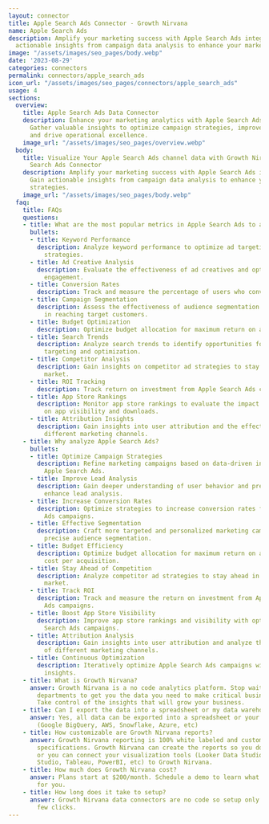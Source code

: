 ```yaml
---
layout: connector
title: Apple Search Ads Connector - Growth Nirvana
name: Apple Search Ads
description: Amplify your marketing success with Apple Search Ads integration. Gain
  actionable insights from campaign data analysis to enhance your marketing strategies.
image: "/assets/images/seo_pages/body.webp"
date: '2023-08-29'
categories: connectors
permalink: connectors/apple_search_ads
icon_url: "/assets/images/seo_pages/connectors/apple_search_ads"
usage: 4
sections:
  overview:
    title: Apple Search Ads Data Connector
    description: Enhance your marketing analytics with Apple Search Ads integration.
      Gather valuable insights to optimize campaign strategies, improve lead analysis,
      and drive operational excellence.
    image_url: "/assets/images/seo_pages/overview.webp"
  body:
    title: Visualize Your Apple Search Ads channel data with Growth Nirvana's Apple
      Search Ads Connector
    description: Amplify your marketing success with Apple Search Ads integration.
      Gain actionable insights from campaign data analysis to enhance your marketing
      strategies.
    image_url: "/assets/images/seo_pages/body.webp"
  faq:
    title: FAQs
    questions:
    - title: What are the most popular metrics in Apple Search Ads to analyze?
      bullets:
      - title: Keyword Performance
        description: Analyze keyword performance to optimize ad targeting and bidding
          strategies.
      - title: Ad Creative Analysis
        description: Evaluate the effectiveness of ad creatives and optimize for better
          engagement.
      - title: Conversion Rates
        description: Track and measure the percentage of users who convert into customers.
      - title: Campaign Segmentation
        description: Assess the effectiveness of audience segmentation strategies
          in reaching target customers.
      - title: Budget Optimization
        description: Optimize budget allocation for maximum return on ad spend.
      - title: Search Trends
        description: Analyze search trends to identify opportunities for better ad
          targeting and optimization.
      - title: Competitor Analysis
        description: Gain insights on competitor ad strategies to stay ahead in the
          market.
      - title: ROI Tracking
        description: Track return on investment from Apple Search Ads campaigns.
      - title: App Store Rankings
        description: Monitor app store rankings to evaluate the impact of ad campaigns
          on app visibility and downloads.
      - title: Attribution Insights
        description: Gain insights into user attribution and the effectiveness of
          different marketing channels.
    - title: Why analyze Apple Search Ads?
      bullets:
      - title: Optimize Campaign Strategies
        description: Refine marketing campaigns based on data-driven insights from
          Apple Search Ads.
      - title: Improve Lead Analysis
        description: Gain deeper understanding of user behavior and preferences to
          enhance lead analysis.
      - title: Increase Conversion Rates
        description: Optimize strategies to increase conversion rates from Apple Search
          Ads campaigns.
      - title: Effective Segmentation
        description: Craft more targeted and personalized marketing campaigns with
          precise audience segmentation.
      - title: Budget Efficiency
        description: Optimize budget allocation for maximum return on ad spend and
          cost per acquisition.
      - title: Stay Ahead of Competition
        description: Analyze competitor ad strategies to stay ahead in the competitive
          market.
      - title: Track ROI
        description: Track and measure the return on investment from Apple Search
          Ads campaigns.
      - title: Boost App Store Visibility
        description: Improve app store rankings and visibility with optimized Apple
          Search Ads campaigns.
      - title: Attribution Analysis
        description: Gain insights into user attribution and analyze the effectiveness
          of different marketing channels.
      - title: Continuous Optimization
        description: Iteratively optimize Apple Search Ads campaigns with data-driven
          insights.
    - title: What is Growth Nirvana?
      answer: Growth Nirvana is a no code analytics platform. Stop waiting for other
        departments to get you the data you need to make critical business decisions.
        Take control of the insights that will grow your business.
    - title: Can I export the data into a spreadsheet or my data warehouse?
      answer: Yes, all data can be exported into a spreadsheet or your data warehouse
        (Google BigQuery, AWS, Snowflake, Azure, etc)
    - title: How customizable are Growth Nirvana reports?
      answer: Growth Nirvana reporting is 100% white labeled and customized to your
        specifications. Growth Nirvana can create the reports so you don’t have to
        or you can connect your visualization tools (Looker Data Studio/Google Data
        Studio, Tableau, PowerBI, etc) to Growth Nirvana.
    - title: How much does Growth Nirvana cost?
      answer: Plans start at $200/month. Schedule a demo to learn what plan is best
        for you.
    - title: How long does it take to setup?
      answer: Growth Nirvana data connectors are no code so setup only requires a
        few clicks.
---
```

